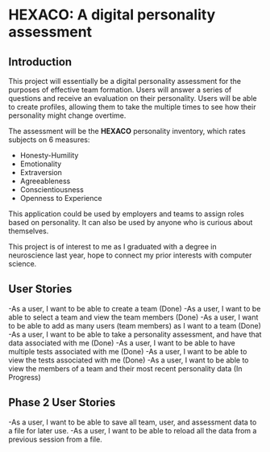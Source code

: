 # HEXACO: A digital personality assessment
## Introduction

This project will essentially be a digital personality assessment for the purposes of effective team formation.
Users will answer a series of questions and receive an evaluation on their personality. Users will be able to create 
profiles, allowing them to take the multiple times to see how their personality might change overtime. 

The assessment will be the **HEXACO** personality inventory, which rates subjects on 6 measures:
- Honesty-Humility
- Emotionality
- Extraversion
- Agreeableness
- Conscientiousness
- Openness to Experience

This application could be used by employers and teams to assign roles based on personality. It can also be 
used by anyone who is curious about themselves.

This project is of interest to me as I graduated with a degree in neuroscience last year, 
hope to connect my prior interests with computer science.

## User Stories
-As a user, I want to be able to create a team (Done)
-As a user, I want to be able to select a team and view the team members (Done)
-As a user, I want to be able to add as many users (team members) as I want to a team (Done)
-As a user, I want to be able to take a personality assessment, and have that data associated with me (Done)
-As a user, I want to be able to have multiple tests associated with me (Done)
-As a user, I want to be able to view the tests associated with me (Done)
-As a user, I want to be able to view the members of a team and their most recent personality data (In Progress)

## Phase 2 User Stories
-As a user, I want to be able to save all team, user, and assessment data to a file for later use.
-As a user, I want to be able to reload all the data from a previous session from a file. 